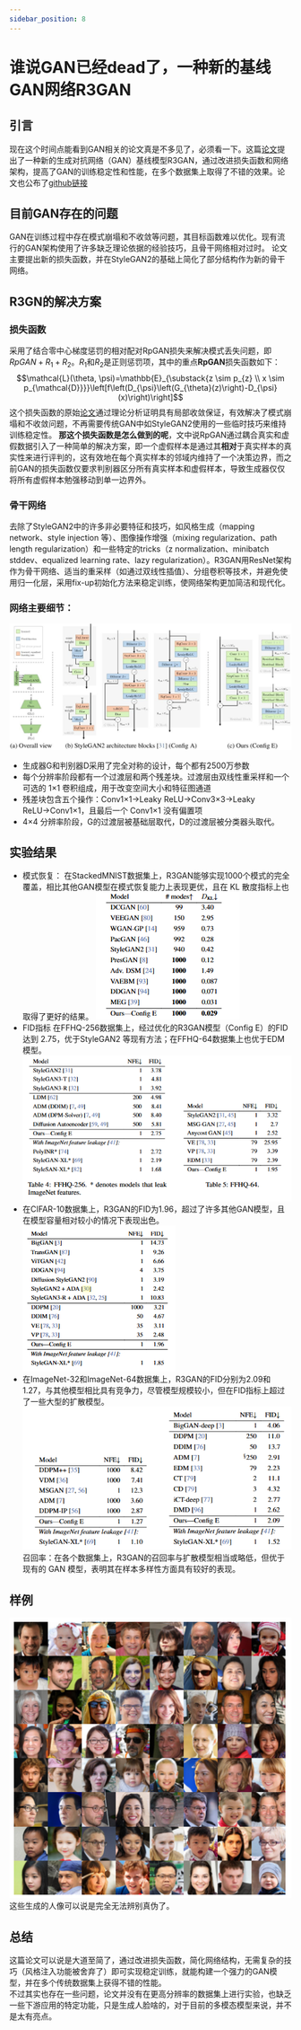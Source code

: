 ```yaml
---
sidebar_position: 8
---
```


# 谁说GAN已经dead了，一种新的基线GAN网络R3GAN
## 引言
现在这个时间点能看到GAN相关的论文真是不多见了，必须看一下。这篇[论文](https://arxiv.org/abs/2501.05441)提出了一种新的生成对抗网络（GAN）基线模型R3GAN，通过改进损失函数和网络架构，提高了GAN的训练稳定性和性能，在多个数据集上取得了不错的效果。论文也公布了[github链接](https://github.com/brownvc/R3GAN)
## 目前GAN存在的问题
GAN在训练过程中存在模式崩塌和不收敛等问题，其目标函数难以优化。现有流行的GAN架构使用了许多缺乏理论依据的经验技巧，且骨干网络相对过时。
论文主要提出新的损失函数，并在StyleGAN2的基础上简化了部分结构作为新的骨干网络。
## R3GN的解决方案
### 损失函数
采用了结合零中心梯度惩罚的相对配对RpGAN损失来解决模式丢失问题，即$RpGAN+R_1+R_2$。$R_1$和$R_2$是正则惩罚项，其中的重点**RpGAN**损失函数如下：
$$\mathcal{L}(\theta, \psi)=\mathbb{E}_{\substack{z \sim p_{z} \\ x \sim p_{\mathcal{D}}}}\left[f\left(D_{\psi}\left(G_{\theta}(z)\right)-D_{\psi}(x)\right)\right]$$
这个损失函数的原始[论文](https://arxiv.org/pdf/1807.00734)通过理论分析证明具有局部收敛保证，有效解决了模式崩塌和不收敛问题，不再需要传统GAN中如StyleGAN2使用的一些临时技巧来维持训练稳定性。 
**那这个损失函数是怎么做到的呢**，文中说RpGAN通过耦合真实和虚假数据引入了一种简单的解决方案，即一个虚假样本是通过其**相对**于真实样本的真实性来进行评判的，这有效地在每个真实样本的邻域内维持了一个决策边界，而之前GAN的损失函数仅要求判别器区分所有真实样本和虚假样本，导致生成器仅仅将所有虚假样本勉强移动到单一边界外。
### 骨干网络
去除了StyleGAN2中的许多非必要特征和技巧，如风格生成（mapping network、style injection 等）、图像操作增强（mixing regularization、path length regularization）和一些特定的tricks（z normalization、minibatch stddev、equalized learning rate、lazy regularization）。R3GAN用ResNet架构作为骨干网络、适当的重采样（如通过双线性插值）、分组卷积等技术，并避免使用归一化层，采用fix-up初始化方法来稳定训练，使网络架构更加简洁和现代化。  
### 网络主要细节：     
![网络图](img/R3GAN_structure.png)
- 生成器G和判别器D采用了完全对称的设计，每个都有2500万参数  
- 每个分辨率阶段都有一个过渡层和两个残差块。过渡层由双线性重采样和一个可选的 1×1 卷积组成，用于改变空间大小和特征图通道   
- 残差块包含五个操作：Conv1×1→Leaky ReLU→Conv3×3→Leaky ReLU→Conv1×1，且最后一个 Conv1×1 没有偏置项
- 4×4 分辨率阶段，G的过渡层被基础层取代，D的过渡层被分类器头取代。

## 实验结果
- 模式恢复：
在StackedMNIST数据集上，R3GAN能够实现1000个模式的完全覆盖，相比其他GAN模型在模式恢复能力上表现更优，且在 KL 散度指标上也取得了更好的结果。
![模式恢复](img/R3GAN_mode.png)
- FID指标
在FFHQ-256数据集上，经过优化的R3GAN模型（Config E）的FID达到 2.75，优于StyleGAN2 等现有方法；在FFHQ-64数据集上也优于EDM模型。  
![FID](img/R3GAN_ffhq256.png)
- 在CIFAR-10数据集上，R3GAN的FID为1.96，超过了许多其他GAN模型，且在模型容量相对较小的情况下表现出色。   
![CIFAR](img/R3GAN_CIFFAR.png)
- 在ImageNet-32和ImageNet-64数据集上，R3GAN的FID分别为2.09和1.27，与其他模型相比具有竞争力，尽管模型规模较小，但在FID指标上超过了一些大型的扩散模型。   
![ImageNet](img/R3GAN_Imagenet.png)
召回率：在各个数据集上，R3GAN的召回率与扩散模型相当或略低，但优于现有的 GAN 模型，表明其在样本多样性方面具有较好的表现。
## 样例
![样例](img/R3GAN_example.png)  
这些生成的人像可以说是完全无法辨别真伪了。
## 总结
这篇论文可以说是大道至简了，通过改进损失函数，简化网络结构，无需复杂的技巧（风格注入功能被舍弃了）即可实现稳定训练，就能构建一个强力的GAN模型，并在多个传统数据集上获得不错的性能。  
不过其实也存在一些问题，论文并没有在更高分辨率的数据集上进行实验，也缺乏一些下游应用的特定功能，只是生成人脸啥的，对于目前的多模态模型来说，并不是太有亮点。

